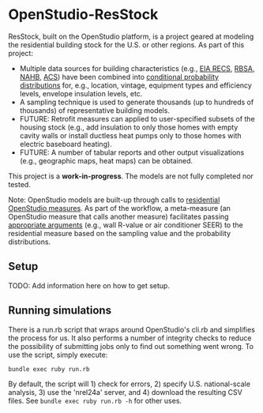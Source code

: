 OpenStudio-ResStock
===================

ResStock, built on the OpenStudio platform, is a project geared at modeling the residential building stock for the U.S. or other regions. As part of this project:
* Multiple data sources for building characteristics (e.g., [EIA RECS](http://www.eia.gov/consumption/residential/), [RBSA](http://neea.org/resource-center/regional-data-resources/residential-building-stock-assessment), [NAHB](www.homeinnovation.com/trends_and_reports/data/new_construction), [ACS](https://www.census.gov/programs-surveys/acs/)) have been combined into [conditional probability distributions](https://github.com/NREL/OpenStudio-ResStock/tree/master/measures/CallMetaMeasure/resources/inputs/national) for, e.g., location, vintage, equipment types and efficiency levels, envelope insulation levels, etc.
* A sampling technique is used to generate thousands (up to hundreds of thousands) of representative building models.
* FUTURE: Retrofit measures can applied to user-specified subsets of the housing stock (e.g., add insulation to only those homes with empty cavity walls or install ductless heat pumps only to those homes with electric baseboard heating).
* FUTURE: A number of tabular reports and other output visualizations (e.g., geographic maps, heat maps) can be obtained.

This project is a <b>work-in-progress</b>. The models are not fully completed nor tested. 

Note: OpenStudio models are built-up through calls to [residential OpenStudio measures](https://github.com/NREL/OpenStudio-Beopt). As part of the workflow, a meta-measure (an OpenStudio measure that calls another measure) facilitates passing [appropriate arguments](https://github.com/NREL/OpenStudio-ResStock/blob/master/measures/CallMetaMeasure/resources/options_lookup.txt) (e.g., wall R-value or air conditioner SEER) to the residential measure based on the sampling value and the probability distributions.

## Setup

TODO: Add information here on how to get setup.

## Running simulations

There is a run.rb script that wraps around OpenStudio's cli.rb and simplifies the process for us. It also performs a number of integrity checks to reduce the possibility of submitting jobs only to find out something went wrong. To use the script, simply execute:

```bundle exec ruby run.rb```

By default, the script will 1) check for errors, 2) specify U.S. national-scale analysis, 3) use the 'nrel24a' server, and 4) download the resulting CSV files. See `bundle exec ruby run.rb -h` for other uses.
